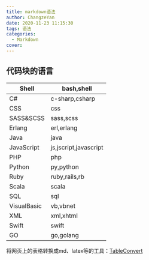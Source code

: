 ```yaml
---
title: markdown语法
author: ChangzeYan
date: 2020-11-23 11:15:30
tags: 语法
categories:
  - Markdown
cover:
---
```


## 代码块的语言
| Shell       | bash,shell            |
|-------------|-----------------------|
| C\#         | c\-sharp,csharp       |
| CSS         | css                   |
| SASS&SCSS   | sass,scss             |
| Erlang      | erl,erlang            |
| Java        | java                  |
| JavaScript  | js,jscript,javascript |
| PHP         | php                   |
| Python      | py,python             |
| Ruby        | ruby,rails,rb         |
| Scala       | scala                 |
| SQL         | sql                   |
| VisualBasic | vb,vbnet              |
| XML         | xml,xhtml             |
| Swift       | swift                 |
| GO          | go,golang             |

将网页上的表格转换成md、latex等的工具：[TableConvert](https://tableconvert.com/)
